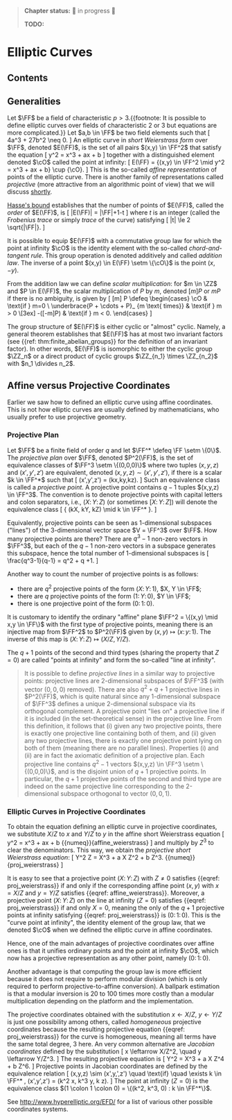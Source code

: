 > **Chapter status:** 👷 in progress 👷
>
> **TODO:**

# Elliptic Curves

## Contents

<!-- toc -->

## Generalities

Let $\FF$ be a field of characteristic $p>3$.{{footnote: It is possible to define elliptic curves over fields of characteristic 2 or 3 but equations are more complicated.}}
Let $a,b \in \FF$ be two field elements such that
\[
 4a^3 + 27b^2 \neq 0.
\]
An elliptic curve in *short Weierstrass form* over $\FF$, denoted $E(\FF)$, is the set of all pairs $(x,y) \in \FF^2$ that satisfy the equation
\[
 y^2 = x^3 + ax + b
\]
together with a distinguished element denoted $\cO$ called the point at infinity:
\[
 E(\FF) = \{(x,y) \in \FF^2 \mid y^2 = x^3 + ax + b\} \cup \{\cO\}.
\]
This is the so-called *affine representation* of points of the elliptic curve.
There is another family of representations called *projective* (more attractive from an algorithmic point of view) that we will discuss [shortly](#affine-versus-projective-coordinates).

[Hasse's bound](https://en.wikipedia.org/wiki/Hasse%27s_theorem_on_elliptic_curves) establishes that the number of points of $E(\FF)$, called the *order* of $E(\FF)$, is
\[
 |E(\FF)| = |\FF|+1-t
\]
where $t$ is an integer (called the *Frobenius trace* or simply *trace* of the curve) satisfying
\[
 |t| \le 2 \sqrt{|\FF|}.
\]

It is possible to equip $E(\FF)$ with a commutative group law for which the point at infinity $\cO$ is the identity element with the so-called *chord-and-tangent rule*.
This group operation is denoted additively and called *addition law*.
The inverse of a point $(x,y) \in E(\FF) \setm \{\cO\}$ is the point $(x,-y)$.

From the addition law we can define *scalar multiplication*: for $m \in \ZZ$ and $P \in E(\FF)$, the scalar multiplication of $P$ by $m$, denoted $[m]P$ or $mP$ if there is no ambiguity, is given by
\[
 [m] P \defeq
 \begin{cases}
  \cO & \text{if } m=0 \\
  \underbrace{P + \cdots + P}_ {m \text{ times}} & \text{if } m > 0 \\[3ex]
  -([-m]P) & \text{if } m < 0.
 \end{cases}
\]

The group structure of $E(\FF)$ is either cyclic or "almost" cyclic.
Namely, a general theorem establishes that $E(\FF)$ has at most two invariant factors (see {{ref: thm:finite_abelian_groups}} for the definition of an invariant factor).
In other words, $E(\FF)$ is isomorphic to either the cyclic group $\ZZ_n$ or a direct product of cyclic groups $\ZZ_{n_1} \times \ZZ_{n_2}$ with $n_1 \divides n_2$.

## Affine versus Projective Coordinates

Earlier we saw how to defined an elliptic curve using affine coordinates.
This is not how elliptic curves are usually defined by mathematicians, who usually prefer to use projective geometry.

### Projective Plan

Let $\FF$ be a finite field of order $q$ and let $\FF^* \defeq \FF \setm \{0\}$.
The *projective plan* over $\FF$, denoted $P^2(\FF)$, is the set of equivalence classes of $\FF^3 \setm \{(0,0,0)\}$ where two tuples $(x,y,z)$ and $(x',y',z')$ are equivalent, denoted $(x,y,z) \sim (x',y',z')$, if there is a scalar $k \in \FF^*$ such that
\[
 (x',y',z') = (kx,ky,kz).
\]
Such an equivalence class is called a *projective point*.
A projective point contains $q-1$ tuples $(x,y,z) \in \FF^3$.
The convention is to denote projective points with capital letters and colon separators, i.e., $(X \colon Y \colon Z)$ (or sometimes $[X \colon Y \colon Z]$) will denote the equivalence class
\[
 \{ (kX, kY, kZ) \mid k \in \FF^* \}.
\]

Equivalently, projective points can be seen as 1-dimensional subspaces ("lines") of the 3-dimensional vector space $V = \FF^3$ over $\FF$.
How many projective points are there?
There are $q^3-1$ non-zero vectors in $\FF^3$, but each of the $q-1$ non-zero vectors in a subspace generates this subspace, hence the total number of 1-dimensional subspaces is
\[
 \frac{q^3-1}{q-1} = q^2 + q +1.
\]

Another way to count the number of projective points is as follows:

- there are $q^2$ projective points of the form $(X \colon Y \colon 1)$, $X, Y \in \FF$;
- there are $q$ projective points of the form $(1 \colon Y \colon 0)$, $Y \in \FF$;
- there is one projective point of the form $(0 \colon 1 \colon 0)$.

It is customary to identify the ordinary "affine" plane $\FF^2 = \{(x,y) \mid x,y \in \FF\}$ with the first type of projective points, meaning there is an injective map from $\FF^2$ to $P^2(\FF)$ given by $(x,y) \mapsto (x \colon y \colon 1)$.
The inverse of this map is $(X \colon Y \colon Z) \mapsto (X/Z, Y/Z)$.

The $q+1$ points of the second and third types (sharing the property that $Z=0$) are called "points at infinity" and form the so-called "line at infinity".

> It is possible to define *projective lines* in a similar way to projective points: projective lines are 2-dimensional subspaces of $\FF^3$ (with vector $(0,0,0)$ removed).
There are also $q^2 + q + 1$ projective lines in $P^2(\FF)$, which is quite natural since any 1-dimensional subspace of $\FF^3$ defines a unique 2-dimensional subspace via its orthogonal complement.
A projective point "lies on" a projective line if it is included (in the set-theoretical sense) in the projective line.
From this definition, it follows that (i) given any two projective points, there is exactly one projective line containing both of them, and (ii) given any two projective lines, there is exactly one projective point lying on both of them (meaning there are no parallel lines). Properties (i) and (ii) are in fact the axiomatic definition of a projective plan.
Each projective line contains $q^2-1$ vectors $(x,y,z) \in \FF^3 \setm \{(0,0,0)\}$, and is the disjoint union of $q+1$ projective points.
In particular, the $q+1$ projective points of the second and third type are indeed on the same projective line corresponding to the 2-dimensional subspace orthogonal to vector $(0,0,1)$.

### Elliptic Curves in Projective Coordinates

To obtain the equation defining an elliptic curve in projective coordinates, we substitute $X/Z$ to $x$ and $Y/Z$ to $y$ in the affine short Weierstrass equation
\[
 y^2 = x^3 + ax + b {{numeq}}{affine_weierstrass}
\]
and multiply by $Z^3$ to clear the denominators.
This way, we obtain the *projective short Weierstrass equation*:
\[
 Y^2 Z = X^3 + a X Z^2 + b Z^3. {{numeq}}{proj_weierstrass}
\]

It is easy to see that a projective point $(X \colon Y \colon Z)$ with $Z \neq 0$ satisfies {{eqref: proj_weierstrass}} if and only if the corresponding affine point $(x,y)$ with $x=X/Z$ and $y=Y/Z$ satisfies {{eqref: affine_weierstrass}}.
Moreover, a projective point $(X \colon Y \colon Z)$ on the line at infinity ($Z=0$) satisfies {{eqref: proj_weierstrass}} if and only $X=0$, meaning the only of the $q+1$ projective points at infinity satisfying {{eqref: proj_weierstrass}} is $(0 \colon 1 \colon 0)$.
This is the "curve point at infinity", the identity element of the group law, that we denoted $\cO$ when we defined the elliptic curve in affine coordinates.

Hence, one of the main advantages of projective coordinates over affine ones is that it unifies ordinary points and the point at infinity $\cO$, which now has a projective representation as any other point, namely $(0 \colon 1 \colon 0)$.

Another advantage is that computing the group law is more efficient because it does not require to perform modular division (which is only required to perform projective-to-affine conversion).
A ballpark estimation is that a modular inversion is 20 to 100 times more costly than a modular multiplication depending on the platform and the implementation.

The projective coordinates obtained with the substitution $x \leftarrow X/Z$, $y \leftarrow Y/Z$ is just one possibility among others, called *homogeneous* projective coordinates because the resulting projective equation {{eqref: proj_weierstrass}} for the curve is homogeneous, meaning all terms have the same total degree, 3 here.
An very common alternative are *Jacobian coordinates* defined by the substitution
\[
 x \leftarrow X/Z^2, \quad y \leftarrow Y/Z^3.
\]
The resulting projective equation is
\[
 Y^2 = X^3 + a X Z^4 + b Z^6.
\]
Projective points in Jacobian coordinates are defined by the equivalence relation
\[
 (x,y,z) \sim (x',y,',z') \quad \text{if} \quad \exists k \in \FF^* , (x',y',z') = (k^2 x, k^3 y, k z).
\]
The point at infinity ($Z=0$) is the equivalence class $(1 \colon 1 \colon 0) = \{(k^2, k^3, 0) : k \in \FF^*\}$.

See <http://www.hyperelliptic.org/EFD/> for a list of various other possible coordinates systems.

